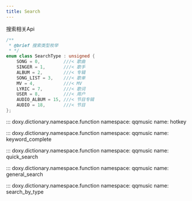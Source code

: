 ```yaml
---
title: Search
---
```


搜索相关Api

```cpp
/**
 * @brief 搜索类型枚举
 * */
enum class SearchType : unsigned {
    SONG = 0,         ///< 歌曲
    SINGER = 1,       ///< 歌手
    ALBUM = 2,        ///< 专辑
    SONG_LIST = 3,    ///< 歌单
    MV = 4,           ///< MV
    LYRIC = 7,        ///< 歌词
    USER = 8,         ///< 用户
    AUDIO_ALBUM = 15, ///< 节目专辑
    AUDIO = 18,       ///< 节目
};
```

::: doxy.dictionary.namespace.function
    namespace: qqmusic
    name: hotkey

::: doxy.dictionary.namespace.function
    namespace: qqmusic
    name: keyword_complete

::: doxy.dictionary.namespace.function
    namespace: qqmusic
    name: quick_search

::: doxy.dictionary.namespace.function
    namespace: qqmusic
    name: general_search

::: doxy.dictionary.namespace.function
    namespace: qqmusic
    name: search_by_type
